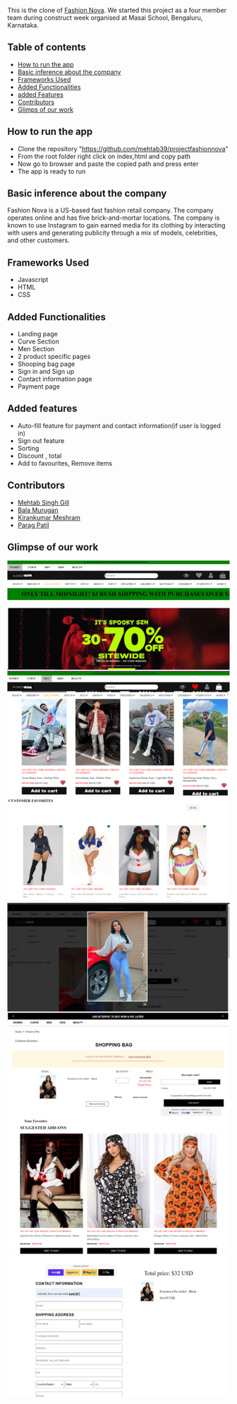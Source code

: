 This is the clone of [Fashion Nova](www.fashionnova.com). We started this project as a four member team during construct week organised at Masai School, Bengaluru, Karnataka.

## Table of contents

* [How to run the app](#how-to-run-the-app)
* [Basic inference about the company](#basic-inference-about-the-company)
* [Frameworks Used](#frameworks-used)
* [Added Functionalities](#added-functionalities)
* [added Features](#added-features)
* [Contributors](#contributors)
* [Glimps of our work](#glimpse-of-our-work)


## How to run the app
* Clone the repository "https://github.com/mehtab39/projectfashionnova"
* From the root folder right click on index,html and copy path
* Now go to browser and paste the copied path and press enter
* The app is ready to run

## Basic inference about the company

Fashion Nova is a US-based fast fashion retail company. The company operates online and has five brick-and-mortar locations. The company is known to use Instagram to gain earned media for its clothing by interacting with users and generating publicity through a mix of models, celebrities, and other customers.

## Frameworks Used
* Javascript
* HTML
* CSS

## Added Functionalities
* Landing page
* Curve Section
* Men Section
* 2 product specific pages
* Shooping bag page
* Sign in and  Sign up
* Contact information page
* Payment page

## Added features
* Auto-fill feature for payment and contact information(if user is logged in)
* Sign out feature
* Sorting
* Discount , total
* Add to favourites, Remove items

## Contributors



* [Mehtab Singh Gill](https://github.com/mehtab39)
* [Bala Murugan](https://github.com/ravi-bala13)
* [Kirankumar Meshram](https://github.com/kirankumarjmeshram)
* [Parag Patil](https://github.com/paragpatil187)


## Glimpse of our work
![Landing-Page](https://github.com/mehtab39/projectfashionnova/blob/main/images/Screenshot%20(252).png?raw=true)
![Men](https://github.com/mehtab39/projectfashionnova/blob/main/images/Screenshot%20(256).png?raw=true)
![Curve](https://github.com/mehtab39/projectfashionnova/blob/main/images/Screenshot%20(257).png?raw=true)
![Product](https://github.com/mehtab39/projectfashionnova/blob/main/images/Screenshot%20(263).png?raw=true)
![Cart](https://github.com/mehtab39/projectfashionnova/blob/main/images/Screenshot%20(258).png?raw=true)
![Cart](https://github.com/mehtab39/projectfashionnova/blob/main/images/Screenshot%20(259).png?raw=true)
![Contact](https://github.com/mehtab39/projectfashionnova/blob/main/images/Screenshot%20(260).png?raw=true)

